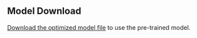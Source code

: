 ## Model Download
[Download the optimized model file](https://drive.google.com/file/d/163Q1-s3c8b-KMCHEBMwCdZQOwKtXY_EL/view?usp=sharing) to use the pre-trained model.
